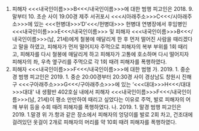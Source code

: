 1. 피해자 <<<내국인이름>>>B<<</내국인이름>>>에 대한 범행
피고인은 2018. 9. 말부터 10. 초순 사이 19:00경 제주 서귀포시 <<<시아래주소>>>C<<</시아래주소>>>에 있는 <<<헌병대>>>‘D'<<</헌병대>>> 헌병대 연병장에서 후임병인 <<<내국인이름>>>E<<</내국인이름>>> 및 피해자 <<<내국인이름>>>B<<</내국인이름>>>(남, 21세)에게 철봉에 매달리게 한 후 먼저 떨어진 사람을 때리겠다고 말을 하였고, 피해자가 먼저 떨어지자 주먹으로 피해자의 복부 부위를 1회 때리고, 피해자를 다시 철봉에 매달리게 하고 피해자가 고통에 호소하며 다시 떨어지자 피해자의 좌, 우측 옆구리를 주먹으로 각 1회 때려 피해자를 폭행하였다.
2. 피해자 <<<내국인이름>>>F<<</내국인이름>>>에 대한 범행
가. 2019. 1. 중순경 범행
피고인은 2019. 1. 중순 20:00경부터 20:30경 사이 경상남도 창원시 진해구 <<<구아래주소>>>G<<</구아래주소>>>에 있는 ‘<<<대대>>>H<<</대대>>>대대' 내 생활반 402호실 내에서 피해자 <<<내국인이름>>>F<<</내국인이름>>>(남, 21세)이 평소 만만하여 때리고 싶었다는 이유로 주먹, 발로 피해자의 어깨 부위 등을 수회 때려 피해자를 폭행하였다.
나. 2019. 1. 말경 범행
피고인은 2019. 1.말경 위 가.항과 같은 장소에서 피해자의 엉덩이를 발로 2회 차고, 건조대에 걸려있던 옷걸이 2개로 피해자의 머리를 약 10회 때려 피해자를 폭행하였다.
